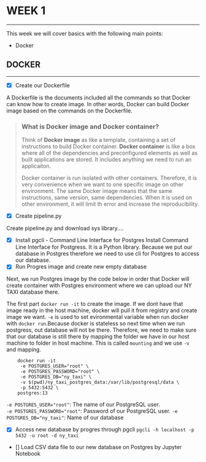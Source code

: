 # WEEK 1
---
 This week we will cover basics with the following main points:
 - Docker

## DOCKER
---
- [x] Create our Dockerfile

A Dockerfile is the documents included all the commands so that Docker can know how to create image. In other words, Docker can build Docker image based on the commands on the Dockerfile.

> ### What is Docker image and Docker container?
> Think of **Docker image** as like a template, containing a set of instructions to build Docker container. **Docker container** is like a box where all of the dependencies and preconfigured elements as well as built applications are stored. It includes anything we need to run an applicaiton. 
>
> Docker container is run isolated with other containers. Therefore, it is very convenience when we want to one specific image on other environment. The same Docker image means that the same instructions, same version, same dependencies. When it is used on other environment, it will limit th error and increase the reproducibility. 

- [x] Create pipeline.py

Create pipeline.py and download sys library....

- [x] Install pgcli - Command Line Interface for Postgres
Install Command Line Interface for Postgress. It is a Python library. Because we put our database in Postgres therefore we need to use cli for Postgres to access our database. 
- [x] Run Progres image and create new empty database

Next, we run Postgres image by the code below in order that Docker will create container with Postgres environment where we can upload our NY TAXI database there. 

The first part `docker run -it` to create the image. If we dont have that image ready in the host machine, docker will pull it from registry and create image we want. `-e` is used to set evironmental variable when run docker with `docker run`.Because docker is stateless so next time when we run postgress, out database will not be there. Therefore, we need to make sure that our database is still there by mapping the folder we have in our host machine to folder in host machine. This is called `mounting` and we use `-v` and mapping. 

        docker run -it  
         -e POSTGRES_USER="root" \  
         -e POSTGRES_PASSWORD="root" \  
         -e POSTGRES_DB="ny_taxi" \  
         -v $(pwd)/ny_taxi_postgres_data:/var/lib/postgresql/data \  
         -p 5432:5432 \  
        postgres:13

`-e POSTGRES_USER="root"`: The name of our PostgreSQL user.  
`-e POSTGRES_PASSWORD="root"`: Password of our PostgreSQL user.
`-e POSTGRES_DB="ny_taxi"`: Name of our database  

- [x] Access new database by progres through pgcli
`pgcli -h localhost -p 5432 -u root -d ny_taxi`

- [] Load CSV data file to our new database on Postgres by Jupyter Notebook


